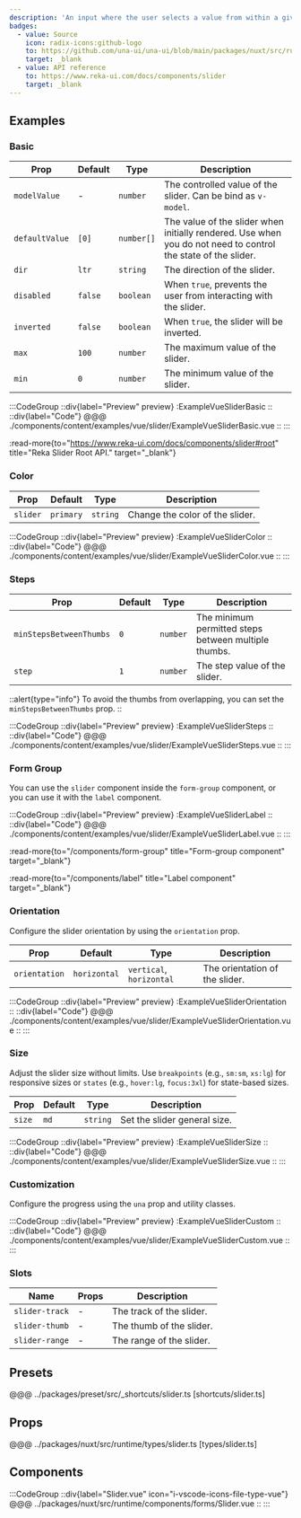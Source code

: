 ```yaml
---
description: 'An input where the user selects a value from within a given range.'
badges:
  - value: Source
    icon: radix-icons:github-logo
    to: https://github.com/una-ui/una-ui/blob/main/packages/nuxt/src/runtime/components/forms/Slider.vue
    target: _blank
  - value: API reference
    to: https://www.reka-ui.com/docs/components/slider
    target: _blank
---
```


## Examples

### Basic

| Prop           | Default | Type       | Description                                                                                                   |
| -------------- | ------- | ---------- | ------------------------------------------------------------------------------------------------------------- |
| `modelValue`   | -       | `number`   | The controlled value of the slider. Can be bind as `v-model`.                                                 |
| `defaultValue` | `[0]`   | `number[]` | The value of the slider when initially rendered. Use when you do not need to control the state of the slider. |
| `dir`          | `ltr`   | `string`   | The direction of the slider.                                                                                  |
| `disabled`     | `false` | `boolean`  | When `true`, prevents the user from interacting with the slider.                                              |
| `inverted`     | `false` | `boolean`  | When `true`, the slider will be inverted.                                                                     |
| `max`          | `100`   | `number`   | The maximum value of the slider.                                                                              |
| `min`          | `0`     | `number`   | The minimum value of the slider.                                                                              |

:::CodeGroup
::div{label="Preview" preview}
:ExampleVueSliderBasic
::
::div{label="Code"}
@@@ ./components/content/examples/vue/slider/ExampleVueSliderBasic.vue
::
:::

:read-more{to="https://www.reka-ui.com/docs/components/slider#root" title="Reka Slider Root API." target="_blank"}

### Color

| Prop     | Default   | Type     | Description                     |
| -------- | --------- | -------- | ------------------------------- |
| `slider` | `primary` | `string` | Change the color of the slider. |

:::CodeGroup
::div{label="Preview" preview}
:ExampleVueSliderColor
::
::div{label="Code"}
@@@ ./components/content/examples/vue/slider/ExampleVueSliderColor.vue
::
:::

### Steps

| Prop                    | Default | Type     | Description                                          |
| ----------------------- | ------- | -------- | ---------------------------------------------------- |
| `minStepsBetweenThumbs` | `0`     | `number` | The minimum permitted steps between multiple thumbs. |
| `step`                  | `1`     | `number` | The step value of the slider.                        |

::alert{type="info"}
To avoid the thumbs from overlapping, you can set the `minStepsBetweenThumbs` prop.
::

:::CodeGroup
::div{label="Preview" preview}
:ExampleVueSliderSteps
::
::div{label="Code"}
@@@ ./components/content/examples/vue/slider/ExampleVueSliderSteps.vue
::
:::

### Form Group

You can use the `slider` component inside the `form-group` component, or you can use it with the `label` component.

:::CodeGroup
::div{label="Preview" preview}
:ExampleVueSliderLabel
::
::div{label="Code"}
@@@ ./components/content/examples/vue/slider/ExampleVueSliderLabel.vue
::
:::

:read-more{to="/components/form-group" title="Form-group component" target="_blank"}

:read-more{to="/components/label" title="Label component" target="_blank"}

### Orientation

Configure the slider orientation by using the `orientation` prop.

| Prop          | Default      | Type                     | Description                    |
| ------------- | ------------ | ------------------------ | ------------------------------ |
| `orientation` | `horizontal` | `vertical`, `horizontal` | The orientation of the slider. |

:::CodeGroup
::div{label="Preview" preview}
:ExampleVueSliderOrientation
::
::div{label="Code"}
@@@ ./components/content/examples/vue/slider/ExampleVueSliderOrientation.vue
::
:::

### Size

Adjust the slider size without limits. Use `breakpoints` (e.g., `sm:sm`, `xs:lg`) for responsive sizes or `states` (e.g., `hover:lg`, `focus:3xl`) for state-based sizes.

| Prop   | Default | Type     | Description                  |
| ------ | ------- | -------- | ---------------------------- |
| `size` | `md`    | `string` | Set the slider general size. |

:::CodeGroup
::div{label="Preview" preview}
:ExampleVueSliderSize
::
::div{label="Code"}
@@@ ./components/content/examples/vue/slider/ExampleVueSliderSize.vue
::
:::

### Customization

Configure the progress using the `una` prop and utility classes.

:::CodeGroup
::div{label="Preview" preview}
:ExampleVueSliderCustom
::
::div{label="Code"}
@@@ ./components/content/examples/vue/slider/ExampleVueSliderCustom.vue
::
:::

### Slots

| Name           | Props | Description              |
| -------------- | ----- | ------------------------ |
| `slider-track` | -     | The track of the slider. |
| `slider-thumb` | -     | The thumb of the slider. |
| `slider-range` | -     | The range of the slider. |

## Presets

@@@ ../packages/preset/src/_shortcuts/slider.ts [shortcuts/slider.ts]

## Props

@@@ ../packages/nuxt/src/runtime/types/slider.ts [types/slider.ts]

## Components

:::CodeGroup
::div{label="Slider.vue" icon="i-vscode-icons-file-type-vue"}
@@@ ../packages/nuxt/src/runtime/components/forms/Slider.vue
::
:::
